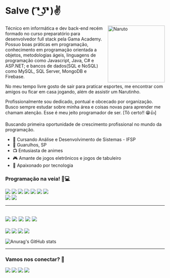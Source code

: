 

<!--
**anderleyson/anderleyson** is a ✨ _special_ ✨ repository because its `README.md` (this file) appears on your GitHub profile.

Here are some ideas to get you started:

- 🔭 I’m currently working on ...
- 🌱 I’m currently learning ...
- 👯 I’m looking to collaborate on ...
- 🤔 I’m looking for help with ...
- 💬 Ask me about ...
- 📫 How to reach me: ...
- 😄 Pronouns: ...
- ⚡ Fun fact: ...
-->


# Salve ( ͡❛ ͜ʖ͡❛ )✌


<img src="https://media1.giphy.com/media/ohT97gdpR40vK/200w.webp?cid=ecf05e4795cpot969ilmvdf46f5qujqolwqka11frdajtb0f&rid=200w.webp&ct=g" alt="Naruto" align="right" height="180">

Técnico em informática e dev back-end recém formado no curso preparatório para desenvolvedor full stack pela Gama Academy. Possuo boas práticas em programação, conhecimento em programação orientada a objetos, metodologias ágeis, linguagens de programação como Javascript, Java, C# e ASP.NET; e bancos de dados(SQL e NoSQL) como MySQL, SQL Server, MongoDB e Firebase.

No meu tempo livre gosto de sair para praticar esportes, me encontrar com amigos ou ficar em casa jogando, além de assistir um Narutinho. 

Profissionalmente sou dedicado, pontual e obcecado por organização. Busco sempre estudar sobre minha área e coisas novas para aprender me chamam atenção. Esse é meu jeito programador de ser. [Tô certo!! 😁👍]

Buscando primeira oportunidade de crescimento profissional no mundo da programação. 

- 💾 Cursando Análise e Desenvolvimento de Sistemas - IFSP
- 📍  Guarulhos, SP
- 📺 Entusiasta de animes 
- 🎮 Amante de jogos eletrônicos e jogos de tabuleiro
- 👾 Apaixonado por tecnologia


 

### Programação na veia! 💪💻
[<img src="https://img.shields.io/badge/Java-ED8B00?style=for-the-badge&logo=java&logoColor=white" />](https://github.com/anderleyson) 
[<img src="https://img.shields.io/badge/Groovy?style=for-the-badge&logo=java&logoColor=white" />](https://github.com/anderleyson) 
[<img src="https://img.shields.io/badge/MongoDB-4EA94B?style=for-the-badge&logo=mongodb&logoColor=white" />](https://github.com/anderleyson)
[<img src="https://img.shields.io/badge/firebase-ffca28?style=for-the-badge&logo=firebase&logoColor=black" />](https://github.com/anderleyson)
[<img src="https://img.shields.io/badge/HTML5-E34F26?style=for-the-badge&logo=html5&logoColor=white" />](https://github.com/anderleyson) 
[<img src="https://img.shields.io/badge/CSS3-1572B6?style=for-the-badge&logo=css3&logoColor=white" />](https://github.com/anderleyson)
[<img src="https://img.shields.io/badge/Microsoft_SQL_Server-CC2927?style=for-the-badge&logo=microsoft-sql-server&logoColor=white" />](https://github.com/anderleyson)  
[<img src="https://img.shields.io/badge/Node.js-339933?style=for-the-badge&logo=nodedotjs&logoColor=white" />](https://github.com/anderleyson) 
[<img src="https://img.shields.io/badge/JavaScript-323330?style=for-the-badge&logo=javascript&logoColor=F7DF1E" />](https://github.com/anderleyson)  


----------------------------------------------------------------------------------------------------
[<img src="https://img.shields.io/badge/Visual_Studio_Code-0078D4?style=for-the-badge&logo=visual%20studio%20code&logoColor=white" />](https://github.com/anderleyson)
[<img src="https://img.shields.io/badge/Visual_Studio-5C2D91?style=for-the-badge&logo=visual%20studio&logoColor=white" />](https://github.com/anderleyson)
[<img src="https://img.shields.io/badge/sublime_text-%23575757.svg?&style=for-the-badge&logo=sublime-text&logoColor=important" />](https://github.com/anderleyson)
[<img src="https://img.shields.io/badge/Notepad++-90E59A.svg?style=for-the-badge&logo=notepad%2B%2B&logoColor=black" />](https://github.com/anderleyson)
[<img src="https://img.shields.io/badge/Android_Studio-3DDC84?style=for-the-badge&logo=android-studio&logoColor=white" />](https://github.com/anderleyson)
----------------------------------------------------------------------------------------------------
[<img src="https://img.shields.io/badge/Postman-FF6C37?style=for-the-badge&logo=Postman&logoColor=white" />](https://github.com/anderleyson)
[<img src="https://img.shields.io/badge/Git-F05032?style=for-the-badge&logo=git&logoColor=white" />](https://github.com/anderleyson)
[<img src="https://img.shields.io/badge/Yarn-2C8EBB?style=for-the-badge&logo=yarn&logoColor=white" />](https://github.com/anderleyson)
[<img src="https://img.shields.io/badge/Trello-0052CC?style=for-the-badge&logo=trello&logoColor=white" />](https://github.com/anderleyson) 




![Anurag's GitHub stats](https://github-readme-stats.vercel.app/api?username=anderleyson&show_icons=true&theme=dracula)


----------------------------------------------------------------------------------------------------
### Vamos nos conectar? 🤝
  [<img src="https://img.shields.io/badge/GitHub-100000?style=for-the-badge&logo=github&logoColor=white" />](https://github.com/anderleyson)
  [<img src="https://img.shields.io/badge/linkedin-%230077B5.svg?&style=for-the-badge&logo=linkedin&logoColor=white" />](https://www.linkedin.com/in/anderleyson/) 
  [<img src = "https://img.shields.io/badge/instagram-%23E4405F.svg?&style=for-the-badge&logo=instagram&logoColor=white">](https://www.instagram.com/anderleyson/) 
  [<img src = "https://img.shields.io/badge/facebook-%231877F2.svg?&style=for-the-badge&logo=facebook&logoColor=white">](https://www.facebook.com/anderleyson)








